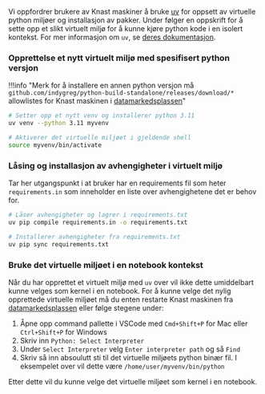 Vi oppfordrer brukere av Knast maskiner å bruke [uv](https://github.com/astral-sh/uv) for oppsett av virtuelle python miljøer og installasjon av pakker. 
Under følger en oppskrift for å sette opp et slikt virtuelt miljø for å kunne kjøre python kode i en isolert kontekst.
For mer informasjon om `uv`, se [deres dokumentasjon](https://docs.astral.sh/uv/).

### Opprettelse et nytt virtuelt miljø med spesifisert python versjon 

!!!info "Merk for å installere en annen python versjon må `github.com/indygreg/python-build-standalone/releases/download/*` allowlistes for Knast maskinen i [datamarkedsplassen](https://data.ansatt.nav.no/user/workstation)"

```bash
# Setter opp et nytt venv og installerer python 3.11
uv venv --python 3.11 myvenv

# Aktiverer det virtuelle miljøet i gjeldende shell
source myvenv/bin/activate
```

### Låsing og installasjon av avhengigheter i virtuelt miljø

Tar her utgangspunkt i at bruker har en requirements fil som heter `requirements.in` som inneholder en liste over avhengighetene det er behov for.

```bash
# Låser avhengigheter og lagrer i requirements.txt
uv pip compile requirements.in -o requirements.txt

# Installerer avhengigheter fra requirements.txt
uv pip sync requirements.txt
```

### Bruke det virtuelle miljøet i en notebook kontekst

Når du har opprettet et virtuelt miljø med `uv` over vil ikke dette umiddelbart kunne velges som kernel i en notebook. 
For å kunne velge det nylig opprettede virtuelle miljøet må du enten restarte Knast maskinen fra [datamarkedsplassen](https://data.ansatt.nav.no/user/workstation) eller følge stegene under:

1. Åpne opp command pallette i VSCode med `Cmd+Shift+P` for Mac eller `Ctrl+Shift+P` for Windows
2. Skriv inn `Python: Select Interpreter`
3. Under `Select Interpreter` velg `Enter interpreter path` og så `Find`
4. Skriv så inn absoulutt sti til det virtuelle miljøets python binær fil. I eksempelet over vil dette være `/home/user/myvenv/bin/python`

Etter dette vil du kunne velge det virtuelle miljøet som kernel i en notebook.
